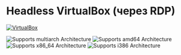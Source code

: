 # Headless VirtualBox (через RDP)

[![VirtualBox][virtualbox-shield]](https://www.virtualbox.org/)

![Supports multiarch Architecture][multiarch-shield] ![Supports amd64 Architecture][amd64-shield] ![Supports x86_64 Architecture][x86_64-shield] ![Supports i386 Architecture][i386-shield]


[multiarch-shield]: https://img.shields.io/badge/multiarch-yes-green.svg
[amd64-shield]: https://img.shields.io/badge/amd64-yes-green.svg
[x86_64-shield]: https://img.shields.io/badge/x86__64-yes-green.svg
[i386-shield]: https://img.shields.io/badge/i386-yes-green.svg
[virtualbox-shield]: https://img.shields.io/badge/virtualbox-%23183A61.svg?&style=for-the-badge&logo=virtualbox&logoColor=white
